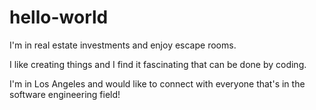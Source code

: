 # hello-world

I'm in real estate investments and enjoy escape rooms. 

I like creating things and I find it fascinating that can be done by coding.

I'm in Los Angeles and would like to connect with everyone that's in the software engineering field!
